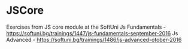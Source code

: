 # JSCore
Exercises from JS core module at the SoftUni
Js Fundamentals - https://softuni.bg/trainings/1447/js-fundamentals-september-2016
Js Advanced - https://softuni.bg/trainings/1486/js-advanced-otober-2016
